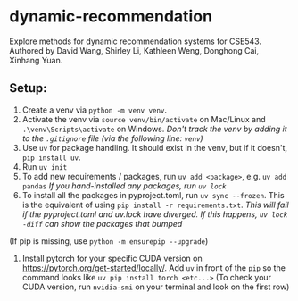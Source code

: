 # dynamic-recommendation
Explore methods for dynamic recommendation systems for CSE543. Authored by David Wang, Shirley Li, Kathleen Weng, Donghong Cai, Xinhang Yuan.


## Setup:
1. Create a venv via `python -m venv venv`.
2. Activate the venv via `source venv/bin/activate` on Mac/Linux and `.\venv\Scripts\activate` on Windows. 
   *Don't track the venv by adding it to the `.gitignore` file (via the following line: `venv`)*
3. Use `uv` for package handling. It should exist in the venv, but if it doesn't, `pip install uv`.
4. Run `uv init` 
5. To add new requirements / packages, run `uv add <package>`, e.g. `uv add pandas`
   *If you hand-installed any packages, run `uv lock`*
6. To install all the packages in pyproject.toml, run `uv sync --frozen`. This is the equivalent of using `pip install -r requirements.txt`.
   *This will fail if the pyproject.toml and uv.lock have diverged. If this happens, `uv lock -diff` can show the packages that bumped*

(If pip is missing, use `python -m ensurepip --upgrade`)


1. Install pytorch for your specific CUDA version on https://pytorch.org/get-started/locally/. Add `uv` in front of the `pip` so the command looks like `uv pip install torch <etc...>`
   (To check your CUDA version, run `nvidia-smi` on your terminal and look on the first row)
